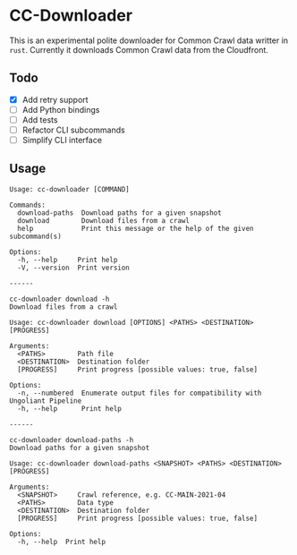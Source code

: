 # CC-Downloader

This is an experimental polite downloader for Common Crawl data writter in `rust`. Currently it downloads Common Crawl data from the Cloudfront.

## Todo

- [x] Add retry support
- [ ] Add Python bindings
- [ ] Add tests
- [ ] Refactor CLI subcommands
- [ ] Simplify CLI interface

## Usage

```text
Usage: cc-downloader [COMMAND]

Commands:
  download-paths  Download paths for a given snapshot
  download        Download files from a crawl
  help            Print this message or the help of the given subcommand(s)

Options:
  -h, --help     Print help
  -V, --version  Print version

------

cc-downloader download -h
Download files from a crawl

Usage: cc-downloader download [OPTIONS] <PATHS> <DESTINATION> [PROGRESS]

Arguments:
  <PATHS>        Path file
  <DESTINATION>  Destination folder
  [PROGRESS]     Print progress [possible values: true, false]

Options:
  -n, --numbered  Enumerate output files for compatibility with Ungoliant Pipeline
  -h, --help      Print help

------

cc-downloader download-paths -h
Download paths for a given snapshot

Usage: cc-downloader download-paths <SNAPSHOT> <PATHS> <DESTINATION> [PROGRESS]

Arguments:
  <SNAPSHOT>     Crawl reference, e.g. CC-MAIN-2021-04
  <PATHS>        Data type
  <DESTINATION>  Destination folder
  [PROGRESS]     Print progress [possible values: true, false]

Options:
  -h, --help  Print help
```
